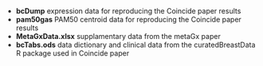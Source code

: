 ##
- **bcDump** expression data for reproducing the Coincide paper results
- **pam50gas** PAM50 centroid data for reproducing the Coincide paper results
- **MetaGxData.xlsx** supplamentary data from the metaGx paper
- **bcTabs.ods** data dictionary and clinical data from the curatedBreastData R package used in Coincide paper
